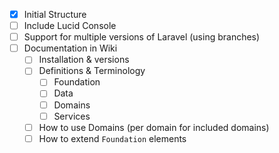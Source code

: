 - [x] Initial Structure
- [ ] Include Lucid Console
- [ ] Support for multiple versions of Laravel (using branches)
- [ ] Documentation in Wiki
    - [ ] Installation & versions
    - [ ] Definitions & Terminology
        - [ ] Foundation
        - [ ] Data
        - [ ] Domains
        - [ ] Services
    - [ ] How to use Domains (per domain for included domains)
    - [ ] How to extend `Foundation` elements
